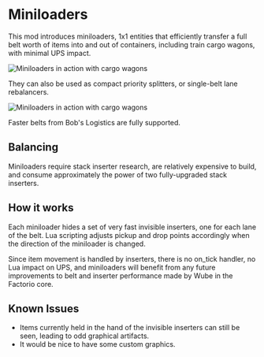 # Miniloaders

This mod introduces miniloaders, 1x1 entities that efficiently transfer a full
belt worth of items into and out of containers, including train cargo wagons,
with minimal UPS impact.

![Miniloaders in action with cargo wagons](https://github.com/mspielberg/factorio-miniloader/raw/master/demo.gif)

They can also be used as compact priority splitters, or single-belt lane
rebalancers.

![Miniloaders in action with cargo wagons](https://github.com/mspielberg/factorio-miniloader/raw/master/tricks.gif)

Faster belts from Bob's Logistics are fully supported.

## Balancing

Miniloaders require stack inserter research, are relatively expensive to build,
and consume approximately the power of two fully-upgraded stack inserters.

## How it works

Each miniloader hides a set of very fast invisible inserters, one for each lane
of the belt.  Lua scripting adjusts pickup and drop points accordingly when the
direction of the miniloader is changed.

Since item movement is handled by inserters, there is no on_tick handler, no Lua
impact on UPS, and miniloaders will benefit from any future improvements to belt
and inserter performance made by Wube in the Factorio core.

## Known Issues

* Items currently held in the hand of the invisible inserters can still be seen,
  leading to odd graphical artifacts.
* It would be nice to have some custom graphics.
